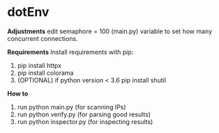 # dotEnv

**Adjustments**
edit semaphore = 100 (main.py) variable to set how many concurrent connections.

**Requirements**
Install requirements with pip:
1. pip install httpx
2. pip install colorama
3. (OPTIONAL) if python version < 3.6 pip install shutil

**How to**
1. run python main.py (for scanning IPs)
2. run python verify.py (for parsing good results)
3. run python inspector.py (for inspecting results)
